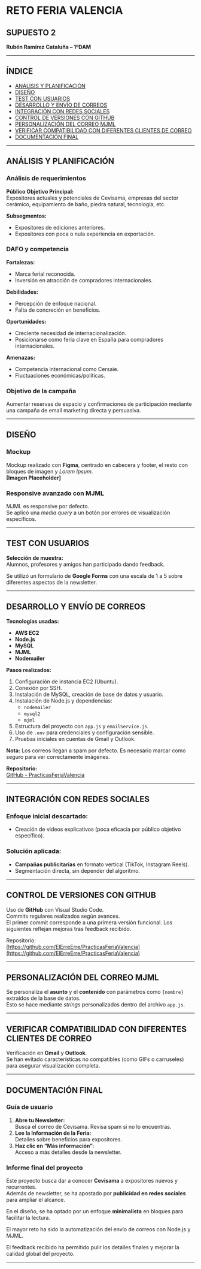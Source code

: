 # RETO FERIA VALENCIA  
## SUPUESTO 2

**Rubén Ramírez Cataluña – 1ºDAM**

---

## ÍNDICE

- [ANÁLISIS Y PLANIFICACIÓN](#análisis-y-planificación)  
- [DISEÑO](#diseño)  
- [TEST CON USUARIOS](#test-con-usuarios)  
- [DESARROLLO Y ENVÍO DE CORREOS](#desarrollo-y-envío-de-correos)  
- [INTEGRACIÓN CON REDES SOCIALES](#integración-con-redes-sociales)  
- [CONTROL DE VERSIONES CON GITHUB](#control-de-versiones-con-github)  
- [PERSONALIZACIÓN DEL CORREO MJML](#personalización-del-correo-mjml)  
- [VERIFICAR COMPATIBILIDAD CON DIFERENTES CLIENTES DE CORREO](#verificar-compatibilidad-con-diferentes-clientes-de-correo)  
- [DOCUMENTACIÓN FINAL](#documentación-final)

---

## ANÁLISIS Y PLANIFICACIÓN

### Análisis de requerimientos

**Público Objetivo Principal:**  
Expositores actuales y potenciales de Cevisama, empresas del sector cerámico, equipamiento de baño, piedra natural, tecnología, etc.

**Subsegmentos:**  
- Expositores de ediciones anteriores.  
- Expositores con poca o nula experiencia en exportación.

### DAFO y competencia

**Fortalezas:**  
- Marca ferial reconocida.  
- Inversión en atracción de compradores internacionales.

**Debilidades:**  
- Percepción de enfoque nacional.  
- Falta de concreción en beneficios.

**Oportunidades:**  
- Creciente necesidad de internacionalización.  
- Posicionarse como feria clave en España para compradores internacionales.

**Amenazas:**  
- Competencia internacional como Cersaie.  
- Fluctuaciones económicas/políticas.

### Objetivo de la campaña

Aumentar reservas de espacio y confirmaciones de participación mediante una campaña de email marketing directa y persuasiva.

---

## DISEÑO

### Mockup

Mockup realizado con **Figma**, centrado en cabecera y footer, el resto con bloques de imagen y *Lorem Ipsum*.  
**[Imagen Placeholder]**

### Responsive avanzado con MJML

MJML es responsive por defecto.  
Se aplicó una *media query* a un botón por errores de visualización específicos.

---

## TEST CON USUARIOS

**Selección de muestra:**  
Alumnos, profesores y amigos han participado dando feedback.  

Se utilizó un formulario de **Google Forms** con una escala de 1 a 5 sobre diferentes aspectos de la newsletter.

---

## DESARROLLO Y ENVÍO DE CORREOS

**Tecnologías usadas:**  
- **AWS EC2**  
- **Node.js**  
- **MySQL**  
- **MJML**  
- **Nodemailer**

**Pasos realizados:**

1. Configuración de instancia EC2 (Ubuntu).
2. Conexión por SSH.
3. Instalación de MySQL, creación de base de datos y usuario.
4. Instalación de Node.js y dependencias:
   - `nodemailer`
   - `mysql2`
   - `mjml`
5. Estructura del proyecto con `app.js` y `emailService.js`.
6. Uso de `.env` para credenciales y configuración sensible.
7. Pruebas iniciales en cuentas de Gmail y Outlook.

**Nota:** Los correos llegan a spam por defecto. Es necesario marcar como seguro para ver correctamente imágenes.

**Repositorio:**  
[GitHub - PracticasFeriaValencia](https://github.com/ElErreErre/PracticasFeriaValencia)

---

## INTEGRACIÓN CON REDES SOCIALES

### Enfoque inicial descartado:
- Creación de videos explicativos (poca eficacia por público objetivo específico).

### Solución aplicada:
- **Campañas publicitarias** en formato vertical (TikTok, Instagram Reels).
- Segmentación directa, sin depender del algoritmo.

---

## CONTROL DE VERSIONES CON GITHUB

Uso de **GitHub** con Visual Studio Code.  
Commits regulares realizados según avances.  
El primer commit corresponde a una primera versión funcional. Los siguientes reflejan mejoras tras feedback recibido.

Repositorio:  
[https://github.com/ElErreErre/PracticasFeriaValencia](https://github.com/ElErreErre/PracticasFeriaValencia)

---

## PERSONALIZACIÓN DEL CORREO MJML

Se personaliza el **asunto** y el **contenido** con parámetros como `{nombre}` extraídos de la base de datos.  
Esto se hace mediante *strings* personalizados dentro del archivo `app.js`.

---

## VERIFICAR COMPATIBILIDAD CON DIFERENTES CLIENTES DE CORREO

Verificación en **Gmail** y **Outlook**.  
Se han evitado características no compatibles (como GIFs o carruseles) para asegurar visualización completa.

---

## DOCUMENTACIÓN FINAL

### Guía de usuario

1. **Abre tu Newsletter:**  
   Busca el correo de Cevisama. Revisa spam si no lo encuentras.
2. **Lee la Información de la Feria:**  
   Detalles sobre beneficios para expositores.
3. **Haz clic en “Más información”:**  
   Acceso a más detalles desde la newsletter.

### Informe final del proyecto

Este proyecto busca dar a conocer **Cevisama** a expositores nuevos y recurrentes.  
Además de newsletter, se ha apostado por **publicidad en redes sociales** para ampliar el alcance.  

En el diseño, se ha optado por un enfoque **minimalista** en bloques para facilitar la lectura.  

El mayor reto ha sido la automatización del envío de correos con Node.js y MJML.  

El feedback recibido ha permitido pulir los detalles finales y mejorar la calidad global del proyecto.

---
